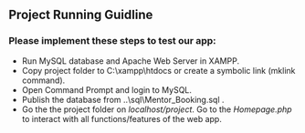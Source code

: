 ## Project Running Guidline

### Please implement these steps to test our app:

- Run MySQL database and Apache Web Server in XAMPP.
- Copy project folder to C:\xampp\htdocs or create a symbolic link (mklink command).
- Open Command Prompt and login to MySQL.
- Publish the database from ..\sql\Mentor_Booking.sql .
- Go the the project folder on <em>localhost/project</em>. Go to the <em>Homepage.php</em> to interact with all functions/features of the web app.